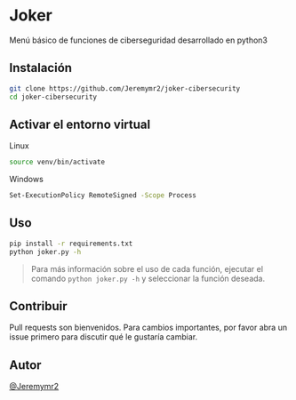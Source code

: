 # Joker
Menú básico de funciones de ciberseguridad desarrollado en python3

## Instalación
```bash
git clone https://github.com/Jeremymr2/joker-cibersecurity
cd joker-cibersecurity
```

## Activar el entorno virtual

Linux
```bash
source venv/bin/activate
```

Windows
```bash
Set-ExecutionPolicy RemoteSigned -Scope Process
```

## Uso
```bash
pip install -r requirements.txt
python joker.py -h
```
> Para más información sobre el uso de cada función, ejecutar el comando `python joker.py -h` y seleccionar la función deseada.

## Contribuir
Pull requests son bienvenidos. Para cambios importantes, por favor abra un issue primero para discutir qué le gustaría cambiar.

## Autor
[@Jeremymr2](https://github.com/Jeremymr2)
